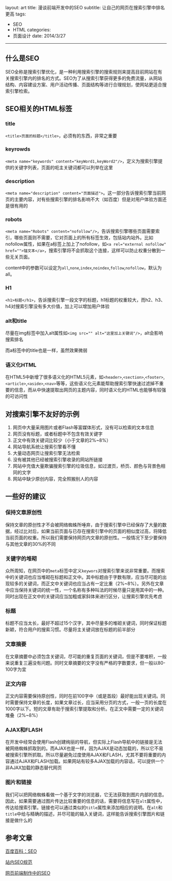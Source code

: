 layout: art
title: 漫谈前端开发中的SEO
subtitle: 让自己的网页在搜索引擎中排名更高
tags: 
- SEO
- HTML
categories: 
- 页面设计
date: 2014/3/27
---


## 什么是SEO
SEO全称是搜索引擎优化，是一种利用搜索引擎的搜索规则来提高目前网站在有关搜索引擎内的排名的方式。SEO为了从搜索引擎获得更多的免费流量，从网站结构、内容建设方案、用户活动传播、页面结构等进行合理规划，使网站更适合搜索引擎检索。

<!-- more -->

## SEO相关的HTML标签
### title
`<title>页面的标题</title>`，必须有的东西，非常之重要
### keyrowds
`<meta name="keywords" content="keyWord1,keyWord2"/>`，定义为搜索引擎提供的关键字列表，页面的呃主关键词都可以列举在这里
### description
`<meta name="description" content="页面描述">`。这一部分告诉搜索引擎当前网页的主要内容，对有些搜索引擎的排名影响不大（如百度）但是对用户体验方面还是很有用的

### robots
`<meta name="Robots" content="nofollow"/>`，告诉搜索引擎哪些页面需要索引，哪些页面则不需要，它对页面上的所有标签生效，包括站内站外。比如nofollow属性，如果在a标签上加上了nofollow，如`<a rel="external nofollow" href="">锚文本</a>`，搜索引擎将不会抓取这个连接，这样可以防止权重分散到一些无关页面。

content中的参数可以设定为`all`,`none`,`index`,`noindex`,`follow`,`nofollow`，默认为all。

### H1
`<h1>标题</h1>`，告诉搜索引擎一段文字的标题，h1标题的权重较大，而h2、h3、h4对搜索引擎没有多大价值，加上可以增加用户体验

### alt和title
尽量在img标签中加入alt属性如`<img src="" alt="这里加上关键词"/>`，alt会影响搜索排名

而a标签中的title也是一样，虽然效果微弱

### 语义化HTML
在HTML5中新增了很多语义化的HTML5元素，如`<header>`,`<section>`,`<footer>`,`<article>`,`<aside>`,`<nav>`等等，这些语义化元素能帮助搜索引擎快速过滤掉不重要的信息，而从中快速提取出网页的主题内容，同时语义化的HTML也能够有较强的可访问性

## 对搜索引擎不友好的示例
1. 网页中大量采用图片或者Flash等富媒体形式，没有可以检索的文本信息
2. 网页没有标题，或者标题中不包含有效关键字
3. 正文中有效关键词比较少（小于文章的2%~8%）
4. 网站导航系统让搜索引擎看不懂
5. 大量动态网页让搜索引擎无法检索
6. 没有被其他已经被搜索引擎收录的网站所链接
7. 网站中充值大量欺骗搜索引擎的垃圾信息，如过渡页，桥页、颜色与背景色相同的文字
8. 网站中缺少原创内容，完全照搬别人的内容

## 一些好的建议
### 保持文章原创性
保持文章的原创性才不会被网络蜘蛛所唾弃，由于搜索引擎中已经保存了大量的数据，经过比对后，如果当前页面与已存在搜索引擎中的页面的相似度过高，将降低当前页面的权重。所以我们需要保持网页内文章的原创性。一般情况下至少要保持与其他文章的30%的不同

### 关键字的堆砌
众所周知，在网页中的`meta`标签中定义`keywors`对搜索引擎来说非常重要。而搜索中的关键词也应当堆砌在标题和正文中。其中标题由于字数有限，应当尽可能的出现较多的关键词，而正文中关键词也应当占有一定比重（2%~8%）。另外在文章中应当保持关键词的统一性，一个名称有多种叫法的时候尽量只是用其中的一种。同时出现在正文中的关键词应当加粗或家斜体来进行区分，让搜索引擎优先考虑

### 标题
标题不应当太长，最好不超过15个汉字，其中尽量多的堆砌关键词，同时保证标题新颖，符合用户的搜索习惯。尽量将主关键词放在标题的前半部分

### 文章摘要
在文章摘要中必须包含关键词，尽可能的重复页面的关键词，但是不要堆积，一般来说重复三遍没有问题。同时文章摘要的文字没有严格的字数要求，但一般以80-100字为宜

### 正文内容
正文内容需要保持原创性，同时在前100字中（或是首段）最好能出现关键词。同时需要保持文章的长度，如果文章过长，应当采用分页的方式，一般一页的长度在1000字以下。短的文章有助于搜索引擎提取和分析。在正文中需要一定的关键词堆叠（2%~8%）

### AJAX和FLASH
在开发中经常会使用Flash创建绚丽的导航，但实际上Flash导航中的链接是无法被网络蜘蛛抓取到的。而AJAX也是一样，因为AJAX是动态加载的，所以它不易被搜索引擎所抓取。所以尽量避免过度使用AJAX和FLASH，尤其不要将重要的内容通过AJAX和FLASH加载。如果网站有较多AJAX加载的内容话，可以提供一个非AJAX加载的静态替代网页

### 图片和链接
我们可以把网络蜘蛛看做一个基于文字的浏览器，它无法获取到图片内部的信息。因此，如果需要通过图片传达比较重要的信息的话，需要将信息写在`alt`属性中，传达给搜索引擎。链接也可以通过类似的`title`属性来添加相应的说明。在`alt`和`title`中给与精确的描述，并尽可能的输入关键词，这样能告诉搜索引擎图片和链接是做什么的


## 参考文章
[百度百科：SEO](http://baike.baidu.com/link?url=RtgwJhMXAZh7_7BWXlvu9CXZV4JnoytnMWXlyAhLfgAKgPPoG6-vAooSYfFIBuM-)

[站内SEO规范](http://www.daqianduan.com/1808.html)

[网页前端制作中的SEO](http://www.yangzblog.com/internet/webfeSEO.html)

